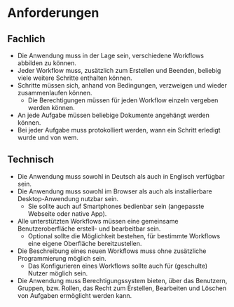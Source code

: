 # Anforderungen

## Fachlich

- Die Anwendung muss in der Lage sein, verschiedene Workflows abbilden zu können.
- Jeder Workflow muss, zusätzlich zum Erstellen und Beenden, beliebig viele weitere Schritte enthalten können.
- Schritte müssen sich, anhand von Bedingungen, verzweigen und wieder zusammenlaufen können.
    - Die Berechtigungen müssen für jeden Workflow einzeln vergeben werden können.
- An jede Aufgabe müssen beliebige Dokumente angehängt werden können.
- Bei jeder Aufgabe muss protokolliert werden, wann ein Schritt erledigt wurde und von wem.

## Technisch

- Die Anwendung muss sowohl in Deutsch als auch in Englisch verfügbar sein.
- Die Anwendung muss sowohl im Browser als auch als installierbare Desktop-Anwendung nutzbar sein.
    - Sie sollte auch auf Smartphones bedienbar sein (angepasste Webseite oder native App).
- Alle unterstützten Workflows müssen eine gemeinsame Benutzeroberfläche erstell- und bearbeitbar sein.
    - Optional sollte die Möglichkeit bestehen, für bestimmte Workflows eine eigene Oberfläche bereitzustellen.
- Die Beschreibung eines neuen Workflows muss ohne zusätzliche Programmierung möglich sein.
    - Das Konfigurieren eines Workflows sollte auch für (geschulte) Nutzer möglich sein.
- Die Anwendung muss Berechtigungssystem bieten, über das Benutzern, Gruppen, bzw. Rollen, das Recht zum Erstellen, Bearbeiten und Löschen von Aufgaben ermöglicht werden kann.